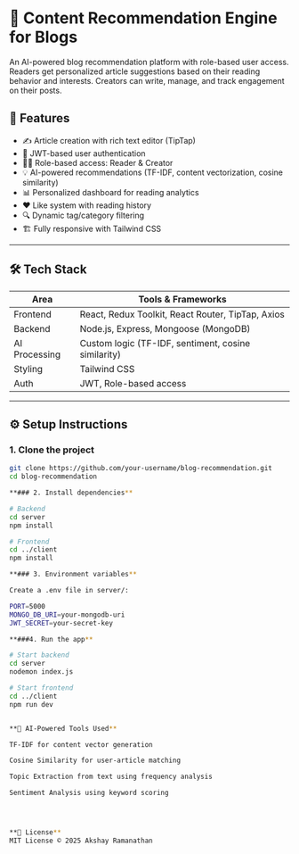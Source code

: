 # 🧠 Content Recommendation Engine for Blogs

An AI-powered blog recommendation platform with role-based user access. Readers get personalized article suggestions based on their reading behavior and interests. Creators can write, manage, and track engagement on their posts.

## 🚀 Features

- ✍️ Article creation with rich text editor (TipTap)
- 🔐 JWT-based user authentication
- 🧑‍💼 Role-based access: Reader & Creator
- 💡 AI-powered recommendations (TF-IDF, content vectorization, cosine similarity)
- 📊 Personalized dashboard for reading analytics
- ❤️ Like system with reading history
- 🔍 Dynamic tag/category filtering
- 🏗️ Fully responsive with Tailwind CSS

---

## 🛠️ Tech Stack

| Area         | Tools & Frameworks                              |
|--------------|--------------------------------------------------|
| Frontend     | React, Redux Toolkit, React Router, TipTap, Axios |
| Backend      | Node.js, Express, Mongoose (MongoDB)             |
| AI Processing| Custom logic (TF-IDF, sentiment, cosine similarity) |
| Styling      | Tailwind CSS                                     |
| Auth         | JWT, Role-based access                           |

---

## ⚙️ Setup Instructions

### 1. Clone the project

```bash
git clone https://github.com/your-username/blog-recommendation.git
cd blog-recommendation

**### 2. Install dependencies**

# Backend
cd server
npm install

# Frontend
cd ../client
npm install

**### 3. Environment variables**

Create a .env file in server/:

PORT=5000
MONGO_DB_URI=your-mongodb-uri
JWT_SECRET=your-secret-key

**###4. Run the app**

# Start backend
cd server
nodemon index.js

# Start frontend
cd ../client
npm run dev


**🤖 AI-Powered Tools Used**

TF-IDF for content vector generation

Cosine Similarity for user-article matching

Topic Extraction from text using frequency analysis

Sentiment Analysis using keyword scoring




**📜 License**
MIT License © 2025 Akshay Ramanathan
